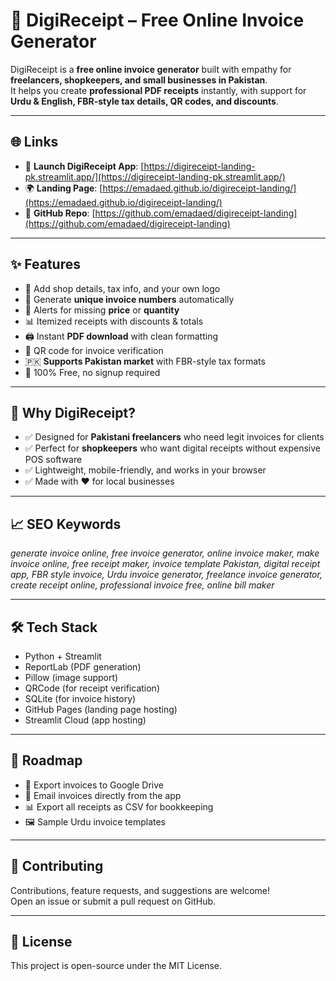 # 🧾 DigiReceipt – Free Online Invoice Generator

DigiReceipt is a **free online invoice generator** built with empathy for **freelancers, shopkeepers, and small businesses in Pakistan**.  
It helps you create **professional PDF receipts** instantly, with support for **Urdu & English, FBR-style tax details, QR codes, and discounts**.

---

## 🌐 Links

- 🚀 **Launch DigiReceipt App**: [https://digireceipt-landing-pk.streamlit.app/](https://digireceipt-landing-pk.streamlit.app/)  
- 🌍 **Landing Page**: [https://emadaed.github.io/digireceipt-landing/](https://emadaed.github.io/digireceipt-landing/)  
- 📂 **GitHub Repo**: [https://github.com/emadaed/digireceipt-landing](https://github.com/emadaed/digireceipt-landing)  

---

## ✨ Features

- 🏪 Add shop details, tax info, and your own logo  
- 🧾 Generate **unique invoice numbers** automatically  
- 🔔 Alerts for missing **price** or **quantity**  
- 📊 Itemized receipts with discounts & totals  
- 🖨️ Instant **PDF download** with clean formatting  
- 📱 QR code for invoice verification  
- 🇵🇰 **Supports Pakistan market** with FBR-style tax formats  
- 💸 100% Free, no signup required  

---

## 🎯 Why DigiReceipt?

- ✅ Designed for **Pakistani freelancers** who need legit invoices for clients  
- ✅ Perfect for **shopkeepers** who want digital receipts without expensive POS software  
- ✅ Lightweight, mobile-friendly, and works in your browser  
- ✅ Made with ❤️ for local businesses  

---

## 📈 SEO Keywords

*generate invoice online, free invoice generator, online invoice maker, make invoice online, free receipt maker, invoice template Pakistan, digital receipt app, FBR style invoice, Urdu invoice generator, freelance invoice generator, create receipt online, professional invoice free, online bill maker*

---

## 🛠️ Tech Stack

- Python + Streamlit  
- ReportLab (PDF generation)  
- Pillow (image support)  
- QRCode (for receipt verification)  
- SQLite (for invoice history)  
- GitHub Pages (landing page hosting)  
- Streamlit Cloud (app hosting)  

---

## 🚀 Roadmap

- 🔐 Export invoices to Google Drive  
- 📧 Email invoices directly from the app  
- 📊 Export all receipts as CSV for bookkeeping  
- 🖼️ Sample Urdu invoice templates  

---

## 🤝 Contributing

Contributions, feature requests, and suggestions are welcome!  
Open an issue or submit a pull request on GitHub.

---

## 📜 License

This project is open-source under the MIT License.
